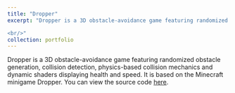 ```yaml
---
title: "Dropper"
excerpt: "Dropper is a 3D obstacle-avoidance game featuring randomized obstacle generation, collision detection, physics-based collision mechanics and dynamic shaders displaying health and speed. It is based on the Minecraft minigame Dropper.

<br/>"
collection: portfolio
---
```


Dropper is a 3D obstacle-avoidance game featuring randomized obstacle generation, collision detection, physics-based collision mechanics and dynamic shaders displaying health and speed. It is based on the Minecraft minigame Dropper. You can view the source code [here](https://github.com/NFJ1618/Dropper).


